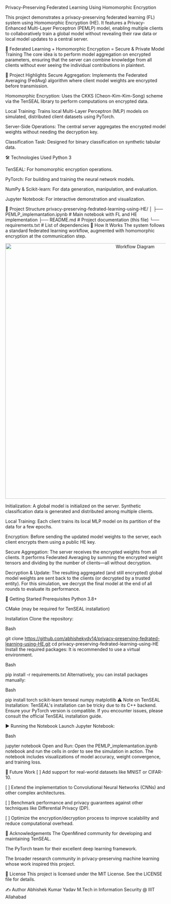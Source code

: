Privacy-Preserving Federated Learning Using Homomorphic Encryption
<div align="center">

</div>

This project demonstrates a privacy-preserving federated learning (FL) system using Homomorphic Encryption (HE). It features a Privacy-Enhanced Multi-Layer Perceptron (PEMLP) model, enabling multiple clients to collaboratively train a global model without revealing their raw data or local model updates to a central server.

🔐 Federated Learning + Homomorphic Encryption = Secure & Private Model Training
The core idea is to perform model aggregation on encrypted parameters, ensuring that the server can combine knowledge from all clients without ever seeing the individual contributions in plaintext.

🧠 Project Highlights
Secure Aggregation: Implements the Federated Averaging (FedAvg) algorithm where client model weights are encrypted before transmission.

Homomorphic Encryption: Uses the CKKS (Cheon-Kim-Kim-Song) scheme via the TenSEAL library to perform computations on encrypted data.

Local Training: Trains local Multi-Layer Perceptron (MLP) models on simulated, distributed client datasets using PyTorch.

Server-Side Operations: The central server aggregates the encrypted model weights without needing the decryption key.

Classification Task: Designed for binary classification on synthetic tabular data.

🛠️ Technologies Used
Python 3

TenSEAL: For homomorphic encryption operations.

PyTorch: For building and training the neural network models.

NumPy & Scikit-learn: For data generation, manipulation, and evaluation.

Jupyter Notebook: For interactive demonstration and visualization.

📁 Project Structure
privacy-preserving-fedrated-learning-using-HE/
│
├── PEMLP_implemantation.ipynb    # Main notebook with FL and HE implementation
├── README.md                     # Project documentation (this file)
└── requirements.txt              # List of dependencies
🚀 How It Works
The system follows a standard federated learning workflow, augmented with homomorphic encryption at the communication step.

<p align="center">
<img src="https://i.imgur.com/gKRAMYm.png" alt="Workflow Diagram" width="800"/>
</p>

Initialization: A global model is initialized on the server. Synthetic classification data is generated and distributed among multiple clients.

Local Training: Each client trains its local MLP model on its partition of the data for a few epochs.

Encryption: Before sending the updated model weights to the server, each client encrypts them using a public HE key.

Secure Aggregation: The server receives the encrypted weights from all clients. It performs Federated Averaging by summing the encrypted weight tensors and dividing by the number of clients—all without decryption.

Decryption & Update: The resulting aggregated (and still encrypted) global model weights are sent back to the clients (or decrypted by a trusted entity). For this simulation, we decrypt the final model at the end of all rounds to evaluate its performance.

🧪 Getting Started
Prerequisites
Python 3.8+

CMake (may be required for TenSEAL installation)

Installation
Clone the repository:

Bash

git clone https://github.com/abhishekydv14/privacy-preserving-fedrated-learning-using-HE.git
cd privacy-preserving-fedrated-learning-using-HE
Install the required packages:
It is recommended to use a virtual environment.

Bash

pip install -r requirements.txt
Alternatively, you can install packages manually:

Bash

pip install torch scikit-learn tenseal numpy matplotlib
⚠️ Note on TenSEAL Installation:
TenSEAL's installation can be tricky due to its C++ backend. Ensure your PyTorch version is compatible. If you encounter issues, please consult the official TenSEAL installation guide.

▶️ Running the Notebook
Launch Jupyter Notebook:

Bash

jupyter notebook
Open and Run:
Open the PEMLP_implemantation.ipynb notebook and run the cells in order to see the simulation in action. The notebook includes visualizations of model accuracy, weight convergence, and training loss.

📌 Future Work
[ ] Add support for real-world datasets like MNIST or CIFAR-10.

[ ] Extend the implementation to Convolutional Neural Networks (CNNs) and other complex architectures.

[ ] Benchmark performance and privacy guarantees against other techniques like Differential Privacy (DP).

[ ] Optimize the encryption/decryption process to improve scalability and reduce computational overhead.

🤝 Acknowledgements
The OpenMined community for developing and maintaining TenSEAL.

The PyTorch team for their excellent deep learning framework.

The broader research community in privacy-preserving machine learning whose work inspired this project.

📜 License
This project is licensed under the MIT License. See the LICENSE file for details.

✍️ Author
Abhishek Kumar Yadav
M.Tech in Information Security @ IIIT Allahabad
